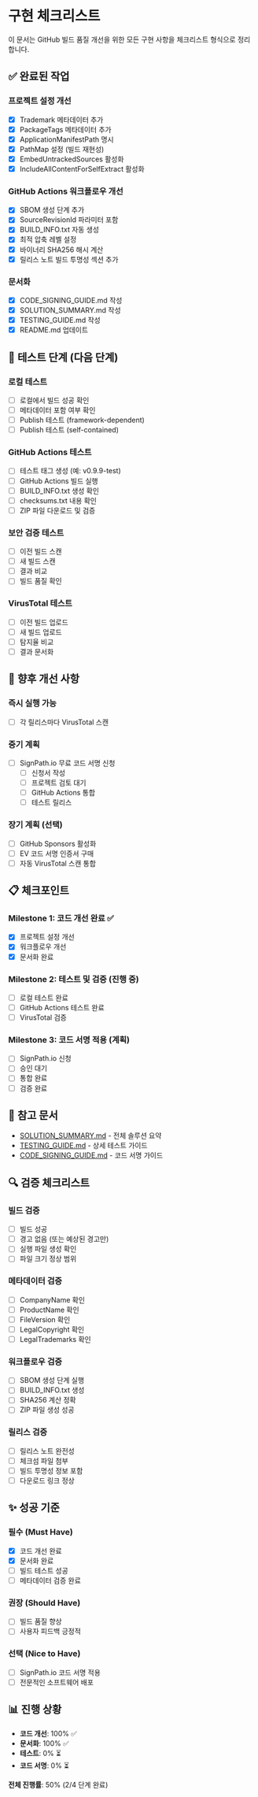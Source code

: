 # 구현 체크리스트

이 문서는 GitHub 빌드 품질 개선을 위한 모든 구현 사항을 체크리스트 형식으로 정리합니다.

## ✅ 완료된 작업

### 프로젝트 설정 개선
- [x] Trademark 메타데이터 추가
- [x] PackageTags 메타데이터 추가
- [x] ApplicationManifestPath 명시
- [x] PathMap 설정 (빌드 재현성)
- [x] EmbedUntrackedSources 활성화
- [x] IncludeAllContentForSelfExtract 활성화

### GitHub Actions 워크플로우 개선
- [x] SBOM 생성 단계 추가
- [x] SourceRevisionId 파라미터 포함
- [x] BUILD_INFO.txt 자동 생성
- [x] 최적 압축 레벨 설정
- [x] 바이너리 SHA256 해시 계산
- [x] 릴리스 노트 빌드 투명성 섹션 추가

### 문서화
- [x] CODE_SIGNING_GUIDE.md 작성
- [x] SOLUTION_SUMMARY.md 작성
- [x] TESTING_GUIDE.md 작성
- [x] README.md 업데이트

## 🔄 테스트 단계 (다음 단계)

### 로컬 테스트
- [ ] 로컬에서 빌드 성공 확인
- [ ] 메타데이터 포함 여부 확인
- [ ] Publish 테스트 (framework-dependent)
- [ ] Publish 테스트 (self-contained)

### GitHub Actions 테스트
- [ ] 테스트 태그 생성 (예: v0.9.9-test)
- [ ] GitHub Actions 빌드 실행
- [ ] BUILD_INFO.txt 생성 확인
- [ ] checksums.txt 내용 확인
- [ ] ZIP 파일 다운로드 및 검증

### 보안 검증 테스트
- [ ] 이전 빌드 스캔
- [ ] 새 빌드 스캔
- [ ] 결과 비교
- [ ] 빌드 품질 확인

### VirusTotal 테스트
- [ ] 이전 빌드 업로드
- [ ] 새 빌드 업로드
- [ ] 탐지율 비교
- [ ] 결과 문서화

## 🎯 향후 개선 사항

### 즉시 실행 가능
- [ ] 각 릴리스마다 VirusTotal 스캔

### 중기 계획
- [ ] SignPath.io 무료 코드 서명 신청
  - [ ] 신청서 작성
  - [ ] 프로젝트 검토 대기
  - [ ] GitHub Actions 통합
  - [ ] 테스트 릴리스

### 장기 계획 (선택)
- [ ] GitHub Sponsors 활성화
- [ ] EV 코드 서명 인증서 구매
- [ ] 자동 VirusTotal 스캔 통합

## 📋 체크포인트

### Milestone 1: 코드 개선 완료 ✅
- [x] 프로젝트 설정 개선
- [x] 워크플로우 개선
- [x] 문서화 완료

### Milestone 2: 테스트 및 검증 (진행 중)
- [ ] 로컬 테스트 완료
- [ ] GitHub Actions 테스트 완료
- [ ] VirusTotal 검증

### Milestone 3: 코드 서명 적용 (계획)
- [ ] SignPath.io 신청
- [ ] 승인 대기
- [ ] 통합 완료
- [ ] 검증 완료

## 📝 참고 문서

- [SOLUTION_SUMMARY.md](SOLUTION_SUMMARY.md) - 전체 솔루션 요약
- [TESTING_GUIDE.md](TESTING_GUIDE.md) - 상세 테스트 가이드
- [CODE_SIGNING_GUIDE.md](CODE_SIGNING_GUIDE.md) - 코드 서명 가이드

## 🔍 검증 체크리스트

### 빌드 검증
- [ ] 빌드 성공
- [ ] 경고 없음 (또는 예상된 경고만)
- [ ] 실행 파일 생성 확인
- [ ] 파일 크기 정상 범위

### 메타데이터 검증
- [ ] CompanyName 확인
- [ ] ProductName 확인
- [ ] FileVersion 확인
- [ ] LegalCopyright 확인
- [ ] LegalTrademarks 확인

### 워크플로우 검증
- [ ] SBOM 생성 단계 실행
- [ ] BUILD_INFO.txt 생성
- [ ] SHA256 계산 정확
- [ ] ZIP 파일 생성 성공

### 릴리스 검증
- [ ] 릴리스 노트 완전성
- [ ] 체크섬 파일 첨부
- [ ] 빌드 투명성 정보 포함
- [ ] 다운로드 링크 정상

## ✨ 성공 기준

### 필수 (Must Have)
- [x] 코드 개선 완료
- [x] 문서화 완료
- [ ] 빌드 테스트 성공
- [ ] 메타데이터 검증 완료

### 권장 (Should Have)
- [ ] 빌드 품질 향상
- [ ] 사용자 피드백 긍정적

### 선택 (Nice to Have)
- [ ] SignPath.io 코드 서명 적용
- [ ] 전문적인 소프트웨어 배포

## 📊 진행 상황

- **코드 개선**: 100% ✅
- **문서화**: 100% ✅
- **테스트**: 0% ⏳
- **코드 서명**: 0% ⏳

**전체 진행률**: 50% (2/4 단계 완료)
